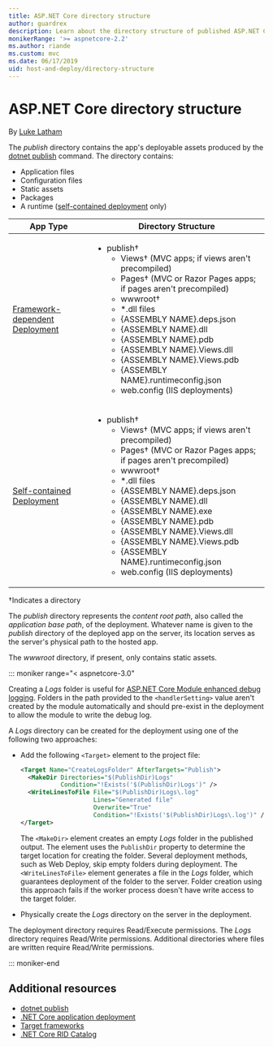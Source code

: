 ```yaml
---
title: ASP.NET Core directory structure
author: guardrex
description: Learn about the directory structure of published ASP.NET Core apps.
monikerRange: '>= aspnetcore-2.2'
ms.author: riande
ms.custom: mvc
ms.date: 06/17/2019
uid: host-and-deploy/directory-structure
---
```

# ASP.NET Core directory structure

By [Luke Latham](https://github.com/guardrex)

The *publish* directory contains the app's deployable assets produced by the [dotnet publish](/dotnet/core/tools/dotnet-publish) command. The directory contains:

* Application files
* Configuration files
* Static assets
* Packages
* A runtime ([self-contained deployment](/dotnet/core/deploying/#self-contained-deployments-scd) only)

| App Type | Directory Structure |
| -------- | ------------------- |
| [Framework-dependent Deployment](/dotnet/core/deploying/#framework-dependent-deployments-fdd) | <ul><li>publish&dagger;<ul><li>Views&dagger; (MVC apps; if views aren't precompiled)</li><li>Pages&dagger; (MVC or Razor Pages apps; if pages aren't precompiled)</li><li>wwwroot&dagger;</li><li>*\.dll files</li><li>{ASSEMBLY NAME}.deps.json</li><li>{ASSEMBLY NAME}.dll</li><li>{ASSEMBLY NAME}.pdb</li><li>{ASSEMBLY NAME}.Views.dll</li><li>{ASSEMBLY NAME}.Views.pdb</li><li>{ASSEMBLY NAME}.runtimeconfig.json</li><li>web.config (IIS deployments)</li></ul></li></ul> |
| [Self-contained Deployment](/dotnet/core/deploying/#self-contained-deployments-scd) | <ul><li>publish&dagger;<ul><li>Views&dagger; (MVC apps; if views aren't precompiled)</li><li>Pages&dagger; (MVC or Razor Pages apps; if pages aren't precompiled)</li><li>wwwroot&dagger;</li><li>\*.dll files</li><li>{ASSEMBLY NAME}.deps.json</li><li>{ASSEMBLY NAME}.dll</li><li>{ASSEMBLY NAME}.exe</li><li>{ASSEMBLY NAME}.pdb</li><li>{ASSEMBLY NAME}.Views.dll</li><li>{ASSEMBLY NAME}.Views.pdb</li><li>{ASSEMBLY NAME}.runtimeconfig.json</li><li>web.config (IIS deployments)</li></ul></li></ul> |

&dagger;Indicates a directory

The *publish* directory represents the *content root path*, also called the *application base path*, of the deployment. Whatever name is given to the *publish* directory of the deployed app on the server, its location serves as the server's physical path to the hosted app.

The *wwwroot* directory, if present, only contains static assets.

::: moniker range="< aspnetcore-3.0"

Creating a *Logs* folder is useful for [ASP.NET Core Module enhanced debug logging](xref:host-and-deploy/aspnet-core-module#enhanced-diagnostic-logs). Folders in the path provided to the `<handlerSetting>` value aren't created by the module automatically and should pre-exist in the deployment to allow the module to write the debug log.

A *Logs* directory can be created for the deployment using one of the following two approaches:

* Add the following `<Target>` element to the project file:

   ```xml
   <Target Name="CreateLogsFolder" AfterTargets="Publish">
     <MakeDir Directories="$(PublishDir)Logs" 
              Condition="!Exists('$(PublishDir)Logs')" />
     <WriteLinesToFile File="$(PublishDir)Logs\.log" 
                       Lines="Generated file" 
                       Overwrite="True" 
                       Condition="!Exists('$(PublishDir)Logs\.log')" />
   </Target>
   ```

   The `<MakeDir>` element creates an empty *Logs* folder in the published output. The element uses the `PublishDir` property to determine the target location for creating the folder. Several deployment methods, such as Web Deploy, skip empty folders during deployment. The `<WriteLinesToFile>` element generates a file in the *Logs* folder, which guarantees deployment of the folder to the server. Folder creation using this approach fails if the worker process doesn't have write access to the target folder.

* Physically create the *Logs* directory on the server in the deployment.

The deployment directory requires Read/Execute permissions. The *Logs* directory requires Read/Write permissions. Additional directories where files are written require Read/Write permissions.

::: moniker-end

## Additional resources

* [dotnet publish](/dotnet/core/tools/dotnet-publish)
* [.NET Core application deployment](/dotnet/core/deploying/)
* [Target frameworks](/dotnet/standard/frameworks)
* [.NET Core RID Catalog](/dotnet/core/rid-catalog)
